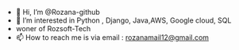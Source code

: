 - 👋 Hi, I’m @Rozana-github
- 👀 I’m interested in Python , Django, Java,AWS, Google cloud, SQL
- woner of Rozsoft-Tech
- 📫 How to reach me is via email : rozanamail12@gmail.com

<!---
Rozana-github/Rozana-github is a ✨ special ✨ repository because its `README.md` (this file) appears on your GitHub profile.
You can click the Preview link to take a look at your changes.
--->
